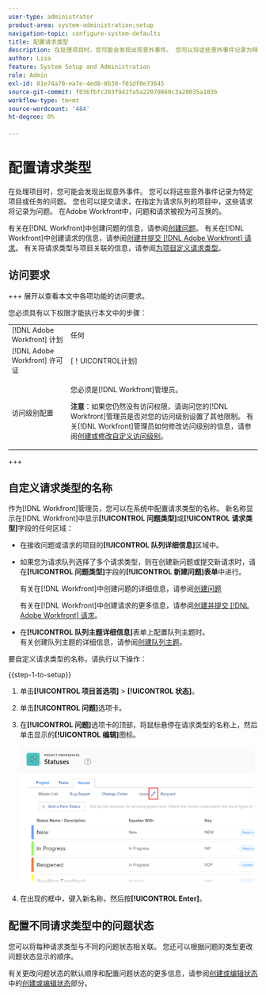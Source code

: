 ```yaml
---
user-type: administrator
product-area: system-administration;setup
navigation-topic: configure-system-defaults
title: 配置请求类型
description: 在处理项目时，您可能会发现出现意外事件。 您可以将这些意外事件记录为特定项目或任务的问题。 您也可以提交请求，在指定为请求队列的项目中，这些请求将记录为问题。 在Adobe Workfront中，问题和请求被视为可互换的。
author: Lisa
feature: System Setup and Administration
role: Admin
exl-id: 81e74a70-ea7e-4ed8-8b30-f01df0e73645
source-git-commit: f036fbfc203f942fa5a22070860c3a20035a183b
workflow-type: tm+mt
source-wordcount: '484'
ht-degree: 0%

---
```


# 配置请求类型

在处理项目时，您可能会发现出现意外事件。 您可以将这些意外事件记录为特定项目或任务的问题。 您也可以提交请求，在指定为请求队列的项目中，这些请求将记录为问题。 在Adobe Workfront中，问题和请求被视为可互换的。

有关在[!DNL Workfront]中创建问题的信息，请参阅[创建问题](../../../manage-work/issues/manage-issues/create-issues.md)。 有关在[!DNL Workfront]中创建请求的信息，请参阅[创建并提交 [!DNL Adobe Workfront] 请求](../../../manage-work/requests/create-requests/create-submit-requests.md)。 有关将请求类型与项目关联的信息，请参阅[为项目定义请求类型](../../../manage-work/requests/create-and-manage-request-queues/define-request-types-for-project.md)。

## 访问要求

+++ 展开以查看本文中各项功能的访问要求。

您必须具有以下权限才能执行本文中的步骤：

<table style="table-layout:auto"> 
 <col> 
 <col> 
 <tbody> 
  <tr> 
   <td role="rowheader">[!DNL Adobe Workfront] 计划</td> 
   <td>任何</td> 
  </tr> 
  <tr> 
   <td role="rowheader">[!DNL Adobe Workfront] 许可证</td> 
   <td>[！UICONTROL计划]</td> 
  </tr> 
  <tr> 
   <td role="rowheader">访问级别配置</td> 
   <td> <p>您必须是[!DNL Workfront]管理员。</p> <p><b>注意</b>：如果您仍然没有访问权限，请询问您的[!DNL Workfront]管理员是否对您的访问级别设置了其他限制。 有关[!DNL Workfront]管理员如何修改访问级别的信息，请参阅<a href="../../../administration-and-setup/add-users/configure-and-grant-access/create-modify-access-levels.md" class="MCXref xref">创建或修改自定义访问级别</a>。</p> </td> 
  </tr> 
 </tbody> 
</table>

+++

<!--
THIS IS DRAFTED IN FLARE
<h2>Set what issue or request types are allowed for a project</h2>
<p>You can organize the kind of issues or requests that are logged in Workfront by Request Types. This organization is useful for reporting reasons and for helping users understand what kind of unexpected work might occur during the lifetime of a project.</p>
<p>You can specify the type of requests that can be logged on a project when you configure the <strong>Queue Details</strong> area for the project. </p>
<ol>
<li value="1"> <p> Click <strong>Projects</strong> in the Main Menu. <img src="assets/main-menu-icon.png"> </p> </li>
<li value="2">Click the name of the project to open it.</li>
<li value="3"> In the left panel, click <strong>Queue Details</strong>. </li>
<li value="4"> <p>In the <strong>Queue Properties</strong> section, select the <strong>Request Types</strong> you want for the project.</p> <note type="note">
You must have at least one request type selected. You can select multiple request types.
</note> </li>
<li value="5"> <p>Click <strong>Save</strong>.</p> <p>The request types you specified will be available to select when you enter a new issue on a task or a project, or when you submit a new request to the project.</p> </li>
</ol>
</div>
-->

## 自定义请求类型的名称

作为[!DNL Workfront]管理员，您可以在系统中配置请求类型的名称。 新名称显示在[!DNL Workfront]中显示&#x200B;**[!UICONTROL 问题类型]**&#x200B;或&#x200B;**[!UICONTROL 请求类型]**&#x200B;字段的任何区域：

* 在接收问题或请求的项目的&#x200B;**[!UICONTROL 队列详细信息]**&#x200B;区域中。
* 如果您为请求队列选择了多个请求类型，则在创建新问题或提交新请求时，请在&#x200B;**[!UICONTROL 问题类型]**&#x200B;字段的&#x200B;**[!UICONTROL 新建问题]表单**&#x200B;中进行。

  有关在[!DNL Workfront]中创建问题的详细信息，请参阅[创建问题](../../../manage-work/issues/manage-issues/create-issues.md)

  有关在[!DNL Workfront]中创建请求的更多信息，请参阅[创建并提交 [!DNL Adobe Workfront] 请求](../../../manage-work/requests/create-requests/create-submit-requests.md)。

* 在&#x200B;**[!UICONTROL 队列主题详细信息]**&#x200B;表单上配置队列主题时。\
   有关创建队列主题的详细信息，请参阅[创建队列主题](../../../manage-work/requests/create-and-manage-request-queues/create-queue-topics.md)。

要自定义请求类型的名称，请执行以下操作：

{{step-1-to-setup}}

1. 单击&#x200B;**[!UICONTROL 项目首选项]** > **[!UICONTROL 状态]**。

1. 单击&#x200B;**[!UICONTROL 问题]**&#x200B;选项卡。
1. 在&#x200B;**[!UICONTROL 问题]**&#x200B;选项卡的顶部，将鼠标悬停在请求类型的名称上，然后单击显示的&#x200B;**[!UICONTROL 编辑]**&#x200B;图标。

   ![](assets/edit-request-type-name-nwe.png)

1. 在出现的框中，键入新名称，然后按&#x200B;**[!UICONTROL Enter]**。

## 配置不同请求类型中的问题状态

您可以将每种请求类型与不同的问题状态相关联。 您还可以根据问题的类型更改问题状态显示的顺序。

有关更改问题状态的默认顺序和配置问题状态的更多信息，请参阅[创建或编辑状态](../../../administration-and-setup/customize-workfront/creating-custom-status-and-priority-labels/create-or-edit-a-status.md)中的[创建或编辑状态](../../../administration-and-setup/customize-workfront/creating-custom-status-and-priority-labels/create-or-edit-a-status.md)部分。
